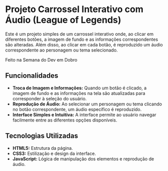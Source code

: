 # Projeto Carrossel Interativo com Áudio (League of Legends)

Este é um projeto simples de um carrossel interativo onde, ao clicar em diferentes botões, a imagem de fundo e as informações correspondentes são alteradas. Além disso, ao clicar em cada botão, é reproduzido um áudio correspondente ao personagem ou tema selecionado.

Feito na Semana do Dev em Dobro 

## Funcionalidades

- **Troca de Imagem e Informações:** Quando um botão é clicado, a imagem de fundo e as informações na tela são atualizadas para corresponder à seleção do usuário.
- **Reprodução de Áudio:** Ao selecionar um personagem ou tema clicando no botão correspondente, um áudio específico é reproduzido.
- **Interface Simples e Intuitiva:** A interface permite ao usuário navegar facilmente entre as diferentes opções disponíveis.

## Tecnologias Utilizadas

- **HTML5:** Estrutura da página.
- **CSS3:** Estilização e design da interface.
- **JavaScript:** Lógica de manipulação dos elementos e reprodução de áudio.



